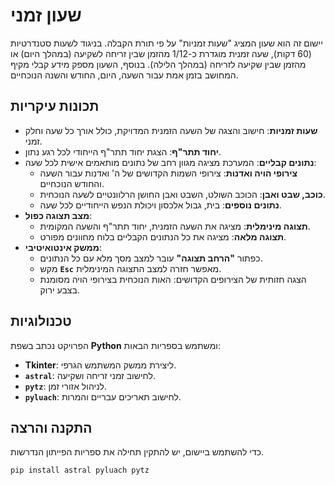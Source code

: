 # שעון זמני

יישום זה הוא שעון המציג "שעות זמניות" על פי תורת הקבלה. בניגוד לשעות סטנדרטיות (60 דקות), שעה זמנית מוגדרת כ-1/12 מהזמן שבין זריחה לשקיעה (במהלך היום) או מהזמן שבין שקיעה לזריחה (במהלך הלילה). בנוסף, השעון מספק מידע קבלי מקיף המחושב בזמן אמת עבור השעה, היום, החודש והשנה הנוכחיים.

## תכונות עיקריות

* **שעות זמניות**: חישוב והצגה של השעה הזמנית המדויקת, כולל אורך כל שעה וחלק זמני.
* **יחוד תתר"ף**: הצגת יחוד תתר"ף הייחודי לכל רגע נתון.
* **נתונים קבליים**: המערכת מציגה מגוון רחב של נתונים מותאמים אישית לכל שעה:
    * **צירופי הויה ואדנות**: צירופי השמות הקדושים של ה' ואדנות עבור השעה והחודש הנוכחיים.
    * **כוכב, שבט ואבן**: הכוכב השולט, השבט ואבן החושן הרלוונטיים לשעה הנוכחית.
    * **נתונים נוספים**: בית, גבול אלכסון ויכולת הנפש הייחודיים לכל שעה.
* **מצב תצוגה כפול**:
    * **תצוגה מינימלית**: מציגה את השעה הזמנית, יחוד תתר"ף והשעה המקומית.
    * **תצוגה מלאה**: מציגה את כל הנתונים הקבליים בלוח מחוונים מפורט.
* **ממשק אינטואיטיבי**:
    * כפתור **"הרחב תצוגה"** עובר למצב מסך מלא עם כל הנתונים.
    * מקש **`Esc`** מאפשר חזרה למצב התצוגה המינימלית.
    * הצגה חזותית של הצירופים הקדושים: האות הנוכחית בצירופי הויה מסומנת בצבע ירוק.

## טכנולוגיות

הפרויקט נכתב בשפת **Python** ומשתמש בספריות הבאות:

* **Tkinter**: ליצירת ממשק המשתמש הגרפי.
* **`astral`**: לחישוב זמני זריחה ושקיעה.
* **`pytz`**: לניהול אזורי זמן.
* **`pyluach`**: לחישוב תאריכים עבריים והמרות.

## התקנה והרצה

כדי להשתמש ביישום, יש להתקין תחילה את ספריות הפייתון הנדרשות.

```bash
pip install astral pyluach pytz